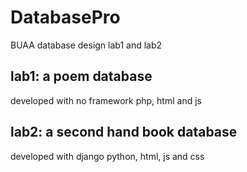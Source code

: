 # DatabasePro
BUAA database design lab1 and lab2
## lab1: a poem database
developed with no framework php, html and js  
## lab2: a second hand book database
developed with django python, html, js and css  